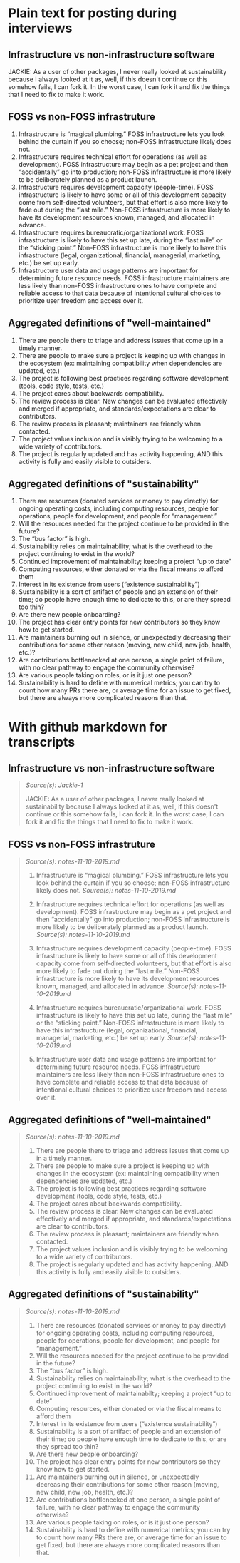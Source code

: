 # Plain text for posting during interviews

## Infrastructure vs non-infrastructure software

JACKIE: As a user of other packages, I never really looked at sustainability because I always looked at it as, well, if this doesn't continue or this somehow fails, I can fork it. In the worst case, I can fork it and fix the things that I need to fix to make it work.

## FOSS vs non-FOSS infrastruture

1. Infrastructure is “magical plumbing.” FOSS infrastructure lets you look behind the curtain if you so choose; non-FOSS infrastructure likely does not.
2. Infrastructure requires technical effort for operations (as well as development). FOSS infrastructure may begin as a pet project and then “accidentally” go into production; non-FOSS infrastructure is more likely to be deliberately planned as a product launch.
3. Infrastructure requires development capacity (people-time). FOSS infrastructure is likely to have some or all of this development capacity come from self-directed volunteers, but that effort is also more likely to fade out during the “last mile.” Non-FOSS infrastructure is more likely to have its development resources known, managed, and allocated in advance.
4. Infrastructure requires bureaucratic/organizational work. FOSS infrastructure is likely to have this set up late, during the “last mile” or the “sticking point.” Non-FOSS infrastructure is more likely to have this infrastructure (legal, organizational, financial, managerial, marketing, etc.) be set up early.
5. Infrastructure user data and usage patterns are important for determining future resource needs. FOSS infrastructure maintainers are less likely than non-FOSS infrastructure ones to have complete and reliable access to that data because of intentional cultural choices to prioritize user freedom and access over it.

## Aggregated definitions of "well-maintained" 

1. There are people there to triage and address issues that come up in a timely manner.
1. There are people to make sure a project is keeping up with changes in the ecosystem (ex: maintaining compatibility when dependencies are updated, etc.)
1. The project is following best practices regarding software development (tools, code style, tests, etc.)
1. The project cares about backwards compatibility.
1. The review process is clear. New changes can be evaluated effectively and merged if appropriate, and standards/expectations are clear to contributors.
1. The review process is pleasant; maintainers are friendly when contacted.
1. The project values inclusion and is visibly trying to be welcoming to a wide variety of contributors.
1. The project is regularly updated and has activity happening, AND this activity is fully and easily visible to outsiders.

## Aggregated definitions of "sustainability"

1. There are resources (donated services or money to pay directly) for ongoing operating costs, including computing resources, people for operations, people for development, and people for “management.”
1. Will the resources needed for the project continue to be provided in the future?
1. The “bus factor” is high.
1. Sustainability relies on maintainability; what is the overhead to the project continuing to exist in the world?
1. Continued improvement of maintainabilty; keeping a project “up to date”
1. Computing resources, either donated or via the fiscal means to afford them
1. Interest in its existence from users (“existence sustainability”)
1. Sustainability is a sort of artifact of people and an extension of their time; do people have enough time to dedicate to this, or are they spread too thin?
1. Are there new people onboarding?
1. The project has clear entry points for new contributors so they know how to get started.
1. Are maintainers burning out in silence, or unexpectedly decreasing their contributions for some other reason (moving, new child, new job, health, etc.)?
1. Are contributions bottlenecked at one person, a single point of failure, with no clear pathway to engage the community otherwise?
1. Are various people taking on roles, or is it just one person?
1. Sustainability is hard to define with numerical metrics; you can try to count how many PRs there are, or average time for an issue to get fixed, but there are always more complicated reasons than that. 

# With github markdown for transcripts

## Infrastructure vs non-infrastructure software

> _Source(s): Jackie-1_
>
> JACKIE: As a user of other packages, I never really looked at sustainability because I always looked at it as, well, if this doesn't continue or this somehow fails, I can fork it. In the worst case, I can fork it and fix the things that I need to fix to make it work.

## FOSS vs non-FOSS infrastruture

> _Source(s): notes-11-10-2019.md_
> 
> 1. Infrastructure is “magical plumbing.” FOSS infrastructure lets you look behind the curtain if you so choose; non-FOSS infrastructure likely does not.
> _Source(s): notes-11-10-2019.md_
> 
> 2. Infrastructure requires technical effort for operations (as well as development). FOSS infrastructure may begin as a pet project and then “accidentally” go into production; non-FOSS infrastructure is more likely to be deliberately planned as a product launch.
> _Source(s): notes-11-10-2019.md_
> 
> 3. Infrastructure requires development capacity (people-time). FOSS infrastructure is likely to have some or all of this development capacity come from self-directed volunteers, but that effort is also more likely to fade out during the “last mile.” Non-FOSS infrastructure is more likely to have its development resources known, managed, and allocated in advance.
> _Source(s): notes-11-10-2019.md_
> 
> 4. Infrastructure requires bureaucratic/organizational work. FOSS infrastructure is likely to have this set up late, during the “last mile” or the “sticking point.” Non-FOSS infrastructure is more likely to have this infrastructure (legal, organizational, financial, managerial, marketing, etc.) be set up early.
> _Source(s): notes-11-10-2019.md_
> 
> 5. Infrastructure user data and usage patterns are important for determining future resource needs. FOSS infrastructure maintainers are less likely than non-FOSS infrastructure ones to have complete and reliable access to that data because of intentional cultural choices to prioritize user freedom and access over it.

## Aggregated definitions of "well-maintained" 

> _Source(s): notes-11-10-2019.md_
> 
> 1. There are people there to triage and address issues that come up in a timely manner.
> 1. There are people to make sure a project is keeping up with changes in the ecosystem (ex: maintaining compatibility when dependencies are updated, etc.)
> 1. The project is following best practices regarding software development (tools, code style, tests, etc.)
> 1. The project cares about backwards compatibility.
> 1. The review process is clear. New changes can be evaluated effectively and merged if appropriate, and standards/expectations are clear to contributors.
> 1. The review process is pleasant; maintainers are friendly when contacted.
> 1. The project values inclusion and is visibly trying to be welcoming to a wide variety of contributors.
> 1. The project is regularly updated and has activity happening, AND this activity is fully and easily visible to outsiders.

## Aggregated definitions of "sustainability"

> _Source(s): notes-11-10-2019.md_
> 
> 1. There are resources (donated services or money to pay directly) for ongoing operating costs, including computing resources, people for operations, people for development, and people for “management.”
> 1. Will the resources needed for the project continue to be provided in the future?
> 1. The “bus factor” is high.
> 1. Sustainability relies on maintainability; what is the overhead to the project continuing to exist in the world?
> 1. Continued improvement of maintainabilty; keeping a project “up to date”
> 1. Computing resources, either donated or via the fiscal means to afford them
> 1. Interest in its existence from users (“existence sustainability”)
> 1. Sustainability is a sort of artifact of people and an extension of their time; do people have enough time to dedicate to this, or are they spread too thin?
> 1. Are there new people onboarding?
> 1. The project has clear entry points for new contributors so they know how to get started.
> 1. Are maintainers burning out in silence, or unexpectedly decreasing their contributions for some other reason (moving, new child, new job, health, etc.)?
> 1. Are contributions bottlenecked at one person, a single point of failure, with no clear pathway to engage the community otherwise?
> 1. Are various people taking on roles, or is it just one person?
> 1. Sustainability is hard to define with numerical metrics; you can try to count how many PRs there are, or average time for an issue to get fixed, but there are always more complicated reasons than that. 
